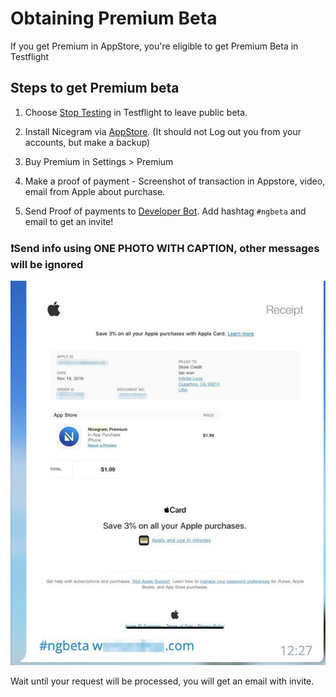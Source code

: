 # Obtaining Premium Beta

If you get Premium in AppStore, you're eligible to get Premium Beta in Testflight

## Steps to get Premium beta

1) Choose [Stop Testing](images/StopTesting.png) in Testflight to leave public beta.

2) Install Nicegram via [AppStore](https://apps.apple.com/app/apple-store/id1608870673?pt=119567154&ct=nicegram.app&mt=8). (It should not Log out you from your accounts, but make a backup)

3) Buy Premium in Settings > Premium

4) Make a proof of payment - Screenshot of transaction in Appstore, video, email from Apple about purchase.

5) Send  Proof of payments to [Developer Bot](https://t.me/NicegramBetaBot). Add hashtag `#ngbeta` and email to get an invite!

### ❗️Send info using ONE PHOTO WITH CAPTION, other messages will be ignored

![Sample of a request](images/SampleRequest.png)

Wait until your request will be processed, you will get an email with invite.
